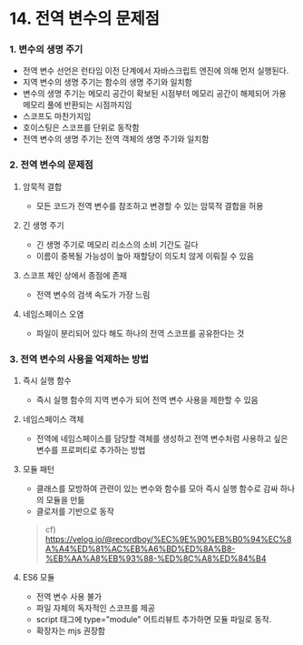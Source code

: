 # 14. 전역 변수의 문제점

### 1. 변수의 생명 주기
 - 전역 변수 선언은 런타임 이전 단계에서 자바스크립트 엔진에 의해 먼저 실행된다.
 - 지역 변수의 생명 주기는 함수의 생명 주기와 일치함
 - 변수의 생명 주기는 메모리 공간이 확보된 시점부터 메모리 공간이 해제되어 가용 메모리 풀에 반환되는 시점까지임
 - 스코프도 마찬가지임
 - 호이스팅은 스코프를 단위로 동작함
 - 전역 변수의 생명 주기는 전역 객체의 생명 주기와 일치함

### 2. 전역 변수의 문제점
 1. 암묵적 결합
    - 모든 코드가 전역 변수를 참조하고 변경할 수 있는 암묵적 결합을 허용
    
 2. 긴 생명 주기
    - 긴 생명 주기로 메모리 리소스의 소비 기간도 길다
    - 이름이 중복될 가능성이 높아 재할당이 의도치 않게 이뤄질 수 있음

 3. 스코프 체인 상에서 종점에 존재
    - 전역 변수의 검색 속도가 가장 느림

 4. 네임스페이스 오염
    - 파일이 분리되어 있다 해도 하나의 전역 스코프를 공유한다는 것

### 3. 전역 변수의 사용을 억제하는 방법
 1. 즉시 실행 함수
    - 즉시 실행 함수의 지역 변수가 되어 전역 변수 사용을 제한할 수 있음

 2. 네임스페이스 객체
    - 전역에 네임스페이스를 담당할 객체를 생성하고 전역 변수처럼 사용하고 싶은 변수를 프로퍼티로 추가하는 방법

 3. 모듈 패턴
    - 클래스를 모방하여 관련이 있는 변수와 함수를 모아 즉시 실행 함수로 감싸 하나의 모듈을 만듦
    - 클로저를 기반으로 동작
     > cf) https://velog.io/@recordboy/%EC%9E%90%EB%B0%94%EC%8A%A4%ED%81%AC%EB%A6%BD%ED%8A%B8-%EB%AA%A8%EB%93%88-%ED%8C%A8%ED%84%B4
 
    
 4. ES6 모듈
    - 전역 변수 사용 불가
    - 파일 자체의 독자적인 스코프를 제공
    - script 태그에 type="module" 어트리뷰트 추가하면 모듈 파일로 동작.
    - 확장자는 mjs 권장함